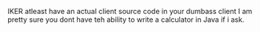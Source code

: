 IKER atleast have an actual client source code in your dumbass client
I am pretty sure you dont have teh ability to write a calculator in Java if i ask.
